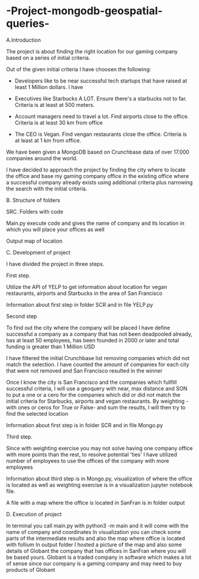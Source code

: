 # -Project-mongodb-geospatial-queries-

A.Introduction 

The project is about finding the right location for our gaming company based on a series of initial criteria. 

Out of the given initial criteria I have choosen the following:

- Developers like to be near successful tech startups that have raised at least 1 Million dollars. I have 
- Executives like Starbucks A LOT. Ensure there's a starbucks not to far. Criteria is at least at 500 meters.
- Account managers need to travel a lot. Find airports close to the office. Criteria is at least 30 km from office

- The CEO is Vegan. Find vengan restaurants close the office. Criteria is at least at 1 km from office.

We have been given a MongoDB based on Crunchbase data of over 17.000 companies around the world.

I have decided to approach the project by finding the city where to locate the office and base my gaming company office in the existing office where a successful company already exists using additional criteria plus narrowing the search with the initial criteria. 

B. Structure of folders

SRC. Folders with code

Main.py execute code and gives the name of company and its location in which you will place your offices as well

Output map of location

C. Development of project

I have divided the project in three steps. 

First step. 

Utilize the API of YELP to get information about location for vegan restaurants, airports and Starbucks in the area of San Francisco

Information about first step in folder SCR and in file YELP.py

Second step 

To find out the city where the company will be placed I have define successful a company as a company that has not been deadpooled already, has at least 50 employees, has been founded in 2000 or later and total funding is greater than 1 Million USD

I have filtered the initial Crunchbase list removing companies which did not match the selection. I have counted the amount of companies for each city that were not removed and San Francisco resulted in the winner

Once I know the city is San Francisco and the companies which fullfill successful criteria, I will use a geoquery with near, max distance and SON to put a one or a cero for the companies which did or did not match the initial criteria for Starbucks, airports and vegan restaurants. By weighting -with ones or ceros for True or False- and sum the results, I will then try to find the selected location

Information about first step is in folder SCR and in file Mongo.py

Third step. 

Since with weighting exercise you may not solve having one company office with more points than the rest, to resolve potential 'ties' I have utilized number of employees to use the offices of the company with more employees 

Information about third step is in Mongo.py, visualization of where the office is located as well as weighting exercise is in a visualization jupyter notebook file.

A file with a map where the office is located in SanFran is in folder output

D. Execution of project

In terminal you call main.py with python3 -m main and it will come with the name of company and coordinates
In visualization you can check some parts of the intermediate results and also the map where office is located with follium
In output folder I hosted a picture of the map and also some details of Globant the company that has offices in SanFran where you will be based yours. Globant is a traded company in software which makes a lot of sense since our company is a gaming company and may need to buy products of Globant
